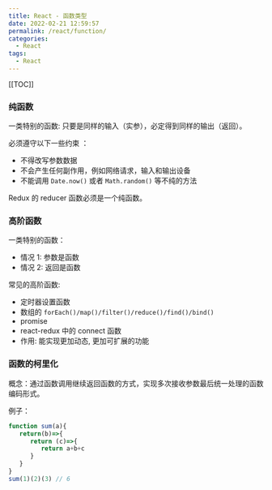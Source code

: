 ```yaml
---
title: React - 函数类型
date: 2022-02-21 12:59:57
permalink: /react/function/
categories:
  - React
tags:
  - React
---
```


[[TOC]]

### 纯函数

一类特别的函数: 只要是同样的输入（实参），必定得到同样的输出（返回）。

必须遵守以下一些约束 ：

- 不得改写参数数据
- 不会产生任何副作用，例如网络请求，输入和输出设备
- 不能调用 `Date.now()` 或者 `Math.random()` 等不纯的方法 

Redux 的 reducer 函数必须是一个纯函数。


### 高阶函数

一类特别的函数：

- 情况 1: 参数是函数
- 情况 2: 返回是函数

常见的高阶函数: 

- 定时器设置函数
- 数组的 `forEach()/map()/filter()/reduce()/find()/bind()`
- promise
- react-redux 中的 connect 函数
- 作用: 能实现更加动态, 更加可扩展的功能


### 函数的柯里化

概念：通过函数调用继续返回函数的方式，实现多次接收参数最后统一处理的函数编码形式。

例子：

```js
function sum(a){
   return(b)=>{
      return (c)=>{
         return a+b+c
      }
   }
}
sum(1)(2)(3) // 6
```
